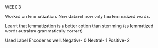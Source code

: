 WEEK 3

Worked on lemmatization. New dataset now only has lemmatized words.

Learnt that lemmatization is a better option than stemming (as lemmatized words eutralare grammatically correct)

Used Label Encoder as well. 
Negative- 0
Neutral- 1
Positive- 2
